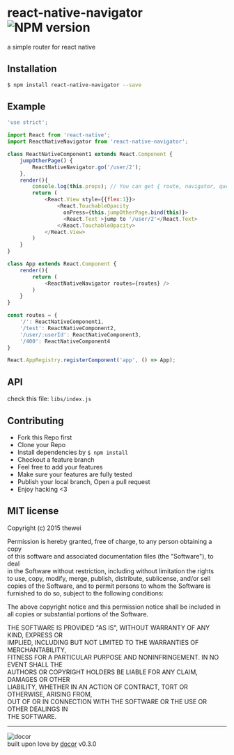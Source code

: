 # react-native-navigator ![NPM version](https://img.shields.io/npm/v/react-native-navigator.svg?style=flat)
a simple router for react native

## Installation

```bash
$ npm install react-native-navigator --save
```

## Example

```js
'use strict';

import React from 'react-native';
import ReactNativeNavigator from 'react-native-navigator';

class ReactNativeComponent1 extends React.Component {
    jumpOtherPage() {
        ReactNativeNavigator.go('/user/2');
    },
    render(){
        console.log(this.props); // You can get { route, navigator, query, params }
        return (
            <React.View style={{flex:1}}>
                <React.TouchableOpacity
                  onPress={this.jumpOtherPage.bind(this)}>
                  <React.Text >jump to '/user/2'</React.Text>
                </React.TouchableOpacity>
            </React.View>
        )
    }
}

class App extends React.Component {
    render(){
        return (
            <ReactNativeNavigator routes={routes} />
        )
    }
}

const routes = {
    '/': ReactNativeComponent1,
    '/test': ReactNativeComponent2,
    '/user/:userId': ReactNativeComponent3,
    '/400': ReactNativeComponent4
}

React.AppRegistry.registerComponent('app', () => App);
```

## API
check this file: `libs/index.js`

## Contributing
- Fork this Repo first
- Clone your Repo
- Install dependencies by `$ npm install`
- Checkout a feature branch
- Feel free to add your features
- Make sure your features are fully tested
- Publish your local branch, Open a pull request
- Enjoy hacking <3

## MIT license
Copyright (c) 2015 thewei

Permission is hereby granted, free of charge, to any person obtaining a copy<br>of this software and associated documentation files (the "Software"), to deal<br>in the Software without restriction, including without limitation the rights<br>to use, copy, modify, merge, publish, distribute, sublicense, and/or sell<br>copies of the Software, and to permit persons to whom the Software is<br>furnished to do so, subject to the following conditions:

The above copyright notice and this permission notice shall be included in<br>all copies or substantial portions of the Software.

THE SOFTWARE IS PROVIDED "AS IS", WITHOUT WARRANTY OF ANY KIND, EXPRESS OR<br>IMPLIED, INCLUDING BUT NOT LIMITED TO THE WARRANTIES OF MERCHANTABILITY,<br>FITNESS FOR A PARTICULAR PURPOSE AND NONINFRINGEMENT. IN NO EVENT SHALL THE<br>AUTHORS OR COPYRIGHT HOLDERS BE LIABLE FOR ANY CLAIM, DAMAGES OR OTHER<br>LIABILITY, WHETHER IN AN ACTION OF CONTRACT, TORT OR OTHERWISE, ARISING FROM,<br>OUT OF OR IN CONNECTION WITH THE SOFTWARE OR THE USE OR OTHER DEALINGS IN<br>THE SOFTWARE.

--------------------------------------------------------------------------------

![docor]()<br>built upon love by [docor](git+https://github.com/turingou/docor.git) v0.3.0
